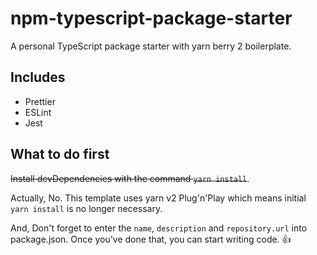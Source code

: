 # npm-typescript-package-starter

A personal TypeScript package starter with yarn berry 2 boilerplate.

## Includes

- Prettier
- ESLint
- Jest

## What to do first

~~Install devDependencies with the command `yarn install`~~.

Actually, No. This template uses yarn v2 Plug'n'Play which means initial `yarn install` is no longer necessary.

And, Don't forget to enter the `name`, `description` and `repository.url` into package.json. Once you've done that, you can start writing code. 👍
